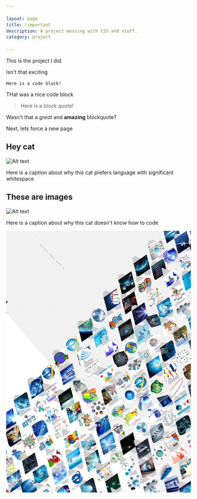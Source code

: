 ```yaml
---

layout: page
title: !important
description: A project messing with CSS and stuff.
category: project

---
```


This is the project I did.

Isn't that exciting

	Here is a code block!

THat was a nice code block

> Here is a block quote!

Wasn't that a _great_ and __amazing__ blockquote?

Next, lets force a new page

<div class="newpage"></div>

## Hey cat

![Alt text](http://placekitten.com/g/500/300)

Here is a caption about why this cat prefers language with significant whitespace

## These are images

![Alt text](http://placekitten.com/g/500/400)

Here is a caption about why this cat doesn't know how to code

<img src="Google.jpg" />